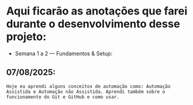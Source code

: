 # Aqui ficarão as anotações que farei durante o desenvolvimento desse projeto:

* Semana 1 a 2 — Fundamentos & Setup:

## 07/08/2025:

    Hoje eu aprendi alguns conceitos de automação como: Automação Assistida e Automação não Assistida. Aprendi também sobre o funcionamento do Git e GitHub e como usar.

